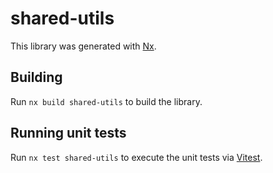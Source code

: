 # shared-utils

This library was generated with [Nx](https://nx.dev).

## Building

Run `nx build shared-utils` to build the library.

## Running unit tests

Run `nx test shared-utils` to execute the unit tests via [Vitest](https://vitest.dev/).
